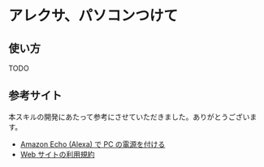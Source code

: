 # アレクサ、パソコンつけて

## 使い方

TODO

## 参考サイト

本スキルの開発にあたって参考にさせていただきました。ありがとうございます。

- [Amazon Echo (Alexa) で PC の電源を付ける](https://qiita.com/algi_nao/items/0ebb0863ecb3614b9295)
- [Web サイトの利用規約](https://kiyaku.jp/index.html)
